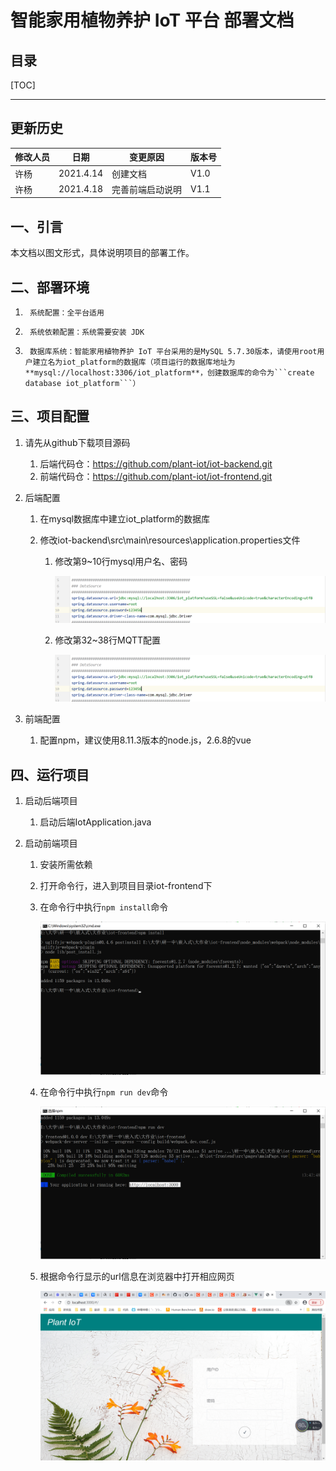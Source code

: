 # 智能家用植物养护 IoT 平台 部署文档

## 目录

[TOC]

** **

## 更新历史

| 修改人员         | 日期        | 变更原因 | 版本号  |
| ------------ | --------- | ---- | ---- |
| 许杨 | 2021.4.14 | 创建文档 | V1.0 |
| 许杨 | 2021.4.18 | 完善前端启动说明 | V1.1 |

## 一、引言

本文档以图文形式，具体说明项目的部署工作。

## 二、部署环境

1.      系统配置：全平台适用  
2.      系统依赖配置：系统需要安装 JDK
3.      数据库系统：智能家用植物养护 IoT 平台采用的是MySQL 5.7.30版本，请使用root用户建立名为iot_platform的数据库（项目运行的数据库地址为**mysql://localhost:3306/iot_platform**，创建数据库的命令为```create database iot_platform```）

## 三、项目配置

1. 请先从github下载项目源码

   1. 后端代码仓：<https://github.com/plant-iot/iot-backend.git>
   2. 前端代码仓：<https://github.com/plant-iot/iot-frontend.git>

2. 后端配置

   1. 在mysql数据库中建立iot_platform的数据库

   2. 修改iot-backend\src\main\resources\application.properties文件

      1. 修改第9~10行mysql用户名、密码

         ![](pic\部署文档\mysql_config.png)

      2. 修改第32~38行MQTT配置
   
         ![](pic\部署文档\mysql_config.png)
   
3. 前端配置

   1. 配置npm，建议使用8.11.3版本的node.js，2.6.8的vue

## 四、运行项目

1. 启动后端项目
   
   1. 启动后端IotApplication.java
2. 启动前端项目
   1. 安装所需依赖
   
   2. 打开命令行，进入到项目目录iot-frontend下
   
   3. 在命令行中执行```npm install```命令
   
      <img src="pic\部署文档\front1.png" style="zoom:50%;" />
   
   4. 在命令行中执行```npm run dev```命令
   
      <img src="pic\部署文档\front2.png" style="zoom:50%;" />
   
   5. 根据命令行显示的url信息在浏览器中打开相应网页
   
      <img src="pic\部署文档\front3.png" style="zoom:50%;" />